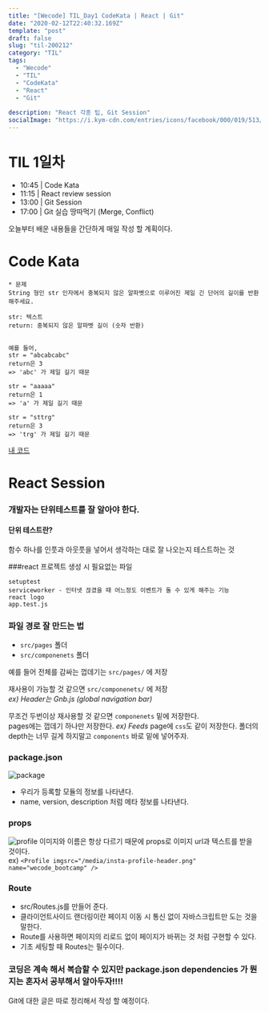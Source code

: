 ```yaml
---
title: "[Wecode] TIL_Day1 CodeKata | React | Git"
date: "2020-02-12T22:40:32.169Z"
template: "post"
draft: false
slug: "til-200212"
category: "TIL"
tags:
  - "Wecode"
  - "TIL"
  - "CodeKata"
  - "React"
  - "Git"
  
description: "React 각종 팁, Git Session"
socialImage: "https://i.kym-cdn.com/entries/icons/facebook/000/019/513/til.jpg"
---
```

<!-- ![workflow](/media/react-logo.png) -->
# TIL 1일차
- 10:45 | Code Kata
- 11:15 | React review session
- 13:00 | Git Session
- 17:00 | Git 실습 땅따먹기 (Merge, Conflict)


오늘부터 배운 내용들을 간단하게 매일 작성 할 계획이다.

# Code Kata
```
* 문제
String 형인 str 인자에서 중복되지 않은 알파벳으로 이루어진 제일 긴 단어의 길이를 반환해주세요.

str: 텍스트
return: 중복되지 않은 알파벳 길이 (숫자 반환)


예를 들어,
str = "abcabcabc"
return은 3
=> 'abc' 가 제일 길기 때문

str = "aaaaa"
return은 1
=> 'a' 가 제일 길기 때문

str = "sttrg"
return은 3
=> 'trg' 가 제일 길기 때문
```
[내 코드](https://github.com/DanSJKim/code-kata/blob/master/day3.js "Github")


# React Session
### 개발자는 단위테스트를 잘 알아야 한다.
#### 단위 테스트란?
  함수 하나를 인풋과 아웃풋을 넣어서 생각하는 대로 잘 나오는지 테스트하는 것

###react 프로젝트 생성 시 필요없는 파일
```
setuptest   
serviceworker - 인터넷 끊겼을 때 어느정도 이벤트가 돌 수 있게 해주는 기능   
react logo   
app.test.js   
```

### 파일 경로 잘 만드는 법
- `src/pages` 폴더   
- `src/componenets` 폴더

예를 들어 전체를 감싸는 껍데기는 `src/pages/` 에 저장

재사용이 가능할 것 같으면 `src/componenets/` 에 저장   
*ex) Header는 Gnb.js (global navigation bar)*

무조건 두번이상 재사용할 것 같으면 `componenets` 밑에 저장한다.   
pages에는 껍데기 하나만 저장한다. *ex) Feeds*
page에 `css`도 같이 저장한다.
폴더의 depth는 너무 길게 하지말고 `components` 바로 밑에 넣어주자.


### package.json
![package](https://miro.medium.com/max/719/1*jmc7vMUjN_vIO2zq7S-YVw.png)
- 우리가 등록할 모듈의 정보를 나타낸다.   
- name, version, description 처럼 메타 정보를 나타낸다.

### props
![profile](https://www.designyourway.net/blog/wp-content/uploads/2018/08/dribbble-ig-1-700x525.jpg)
이미지와 이름은 항상 다르기 때문에 props로 이미지 url과 텍스트를 받을 것이다.   
ex) `<Profile imgsrc="/media/insta-profile-header.png" name="wecode_bootcamp" />`


### Route
- src/Routes.js를 만들어 준다.   
- 클라이언트사이드 랜더링이란 페이지 이동 시 통신 없이 자바스크립트만 도는 것을 말한다.   
- Route를 사용하면 페이지의 리로드 없이 페이지가 바뀌는 것 처럼 구현할 수 있다.   
- 기초 세팅할 때 Routes는 필수이다.   

### 코딩은 계속 해서 복습할 수 있지만 package.json dependencies 가 뭔지는 혼자서 공부해서 알아두자!!!!

Git에 대한 글은 따로 정리해서 작성 할 예정이다.